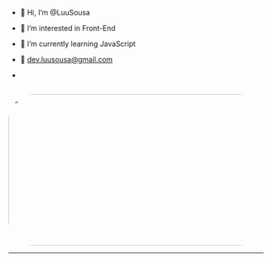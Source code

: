 - 👋 Hi, I’m @LuuSousa
- 👀 I’m interested in  Front-End
- 🌱 I’m currently learning JavaScript
- 📧 dev.luusousa@gmail.com

- </div>
 
 ##
 
<div align="center" > 

<img align="leaft" alt="Gif" height="300" width="1000" style="border-radius:50px;"  src="https://c.tenor.com/YG_Jz4QQFNIAAAAC/pixel-art-room.gif">

</div>
<hr>
 <div align="center">
   
  

<!---
LuuSousa/LuuSousa is a ✨ special ✨ repository because its `README.md` (this file) appears on your GitHub profile.
You can click the Preview link to take a look at your changes.
--->
